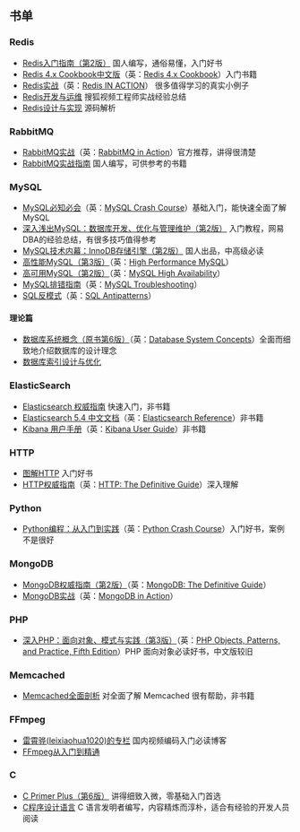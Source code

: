 ## 书单

### Redis

- [Redis入门指南（第2版）](https://book.douban.com/subject/26419240/) 国人编写，通俗易懂，入门好书
- [Redis 4.x Cookbook中文版](https://book.douban.com/subject/30227261/)（英：[Redis 4.x Cookbook](https://www.packtpub.com/big-data-and-business-intelligence/redis-4x-cookbook)）入门书籍
- [Redis实战](https://book.douban.com/subject/26612779/)（英：[Redis IN ACTION](https://redislabs.com/community/ebook/)） 很多值得学习的真实小例子
- [Redis开发与运维](https://book.douban.com/subject/26971561/) 搜狐视频工程师实战经验总结
- [Redis设计与实现](https://book.douban.com/subject/25900156/) 源码解析

### RabbitMQ

- [RabbitMQ实战](https://book.douban.com/subject/26649178/)（英：[RabbitMQ in Action](https://www.manning.com/books/rabbitmq-in-action)）官方推荐，讲得很清楚
- [RabbitMQ实战指南](https://book.douban.com/subject/27591386/) 国人编写，可供参考的书籍

### MySQL

- [MySQL必知必会](https://book.douban.com/subject/3354490/)（英：[MySQL Crash Course](http://www.forta.com/books/0672327120/)）基础入门，能快速全面了解 MySQL
- [深入浅出MySQL：数据库开发、优化与管理维护（第2版）](https://book.douban.com/subject/25817684/) 入门教程，网易DBA的经验总结，有很多技巧值得参考
- [MySQL技术内幕：InnoDB存储引擎（第2版）](https://book.douban.com/subject/24708143/) 国人出品，中高级必读
- [高性能MySQL（第3版）](https://book.douban.com/subject/23008813/)（英：[High Performance MySQL](http://www.highperfmysql.com/)）
- [高可用MySQL（第2版）](https://book.douban.com/subject/26630834/)（英：[MySQL High Availability](http://shop.oreilly.com/product/0636920026907.do)）
- [MySQL排错指南](https://book.douban.com/subject/26591051/)（英：[MySQL Troubleshooting](http://shop.oreilly.com/product/0636920021964.do)）
- [SQL反模式](https://book.douban.com/subject/6800774/)（英：[SQL Antipatterns](http://shop.oreilly.com/product/9781934356555.do)）

#### 理论篇

- [数据库系统概念（原书第6版）](https://book.douban.com/subject/10548379/)（英：[Database System Concepts](http://codex.cs.yale.edu/avi/db-book/db6/lab-dir/sample_tables-dir/index.html)）全面而细致地介绍数据库的设计理念
- [数据库索引设计与优化](https://book.douban.com/subject/26419771/)

### ElasticSearch

- [Elasticsearch 权威指南](https://www.elastic.co/guide/cn/elasticsearch/guide/current/index.html) 快速入门，非书籍
- [Elasticsearch 5.4 中文文档](http://cwiki.apachecn.org/display/Elasticsearch/Index)（英：[Elasticsearch Reference](https://www.elastic.co/guide/en/elasticsearch/reference/current/index.html)）非书籍
- [Kibana 用户手册](https://www.elastic.co/guide/cn/kibana/current/index.html)（英：[Kibana User Guide](https://www.elastic.co/guide/en/kibana/current/index.html)）非书籍

### HTTP

- [图解HTTP](https://book.douban.com/subject/25863515/) 入门好书
- [HTTP权威指南](https://book.douban.com/subject/10746113/)（英：[HTTP: The Definitive Guide](http://shop.oreilly.com/product/9781565925090.do)）深入理解

### Python

- [Python编程：从入门到实践](https://book.douban.com/subject/26829016/)（英：[Python Crash Course](https://ehmatthes.github.io/pcc/)）入门好书，案例不是很好

### MongoDB

- [MongoDB权威指南（第2版）](https://book.douban.com/subject/25798102/)（英：[MongoDB: The Definitive Guide](http://shop.oreilly.com/product/0636920028031.do)）
- [MongoDB实战](https://book.douban.com/subject/19977785/)（英：[MongoDB in Action](https://www.manning.com/books/mongodb-in-action-second-edition)）

### PHP

- [深入PHP：面向对象、模式与实践（第3版）](https://book.douban.com/subject/6559267/)（英：[PHP Objects, Patterns, and Practice, Fifth Edition](https://www.apress.com/la/book/9781484219959)）PHP 面向对象必读好书，中文版较旧

### Memcached

- [Memcached全面剖析](https://charlee.li/memcached-001.html) 对全面了解 Memcached 很有帮助，非书籍

### FFmpeg

- [雷霄骅(leixiaohua1020)的专栏](https://blog.csdn.net/leixiaohua1020) 国内视频编码入门必读博客
- [FFmpeg从入门到精通](https://www.amazon.cn/dp/B07CLW1VC3)

### C

- [C Primer Plus（第6版）](https://book.douban.com/subject/26792521/) 讲得细致入微，零基础入门首选
- [C程序设计语言](https://book.douban.com/subject/1139336/) C 语言发明者编写，内容精炼而淳朴，适合有经验的开发人员阅读
